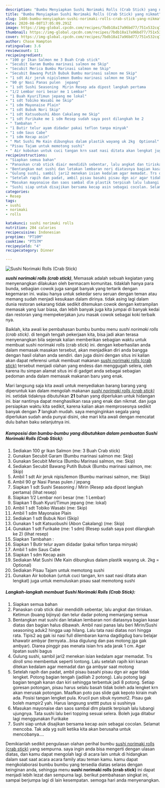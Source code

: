 ```yaml
---
description: "Bumbu Menyiapkan Sushi Norimaki Rolls (Crab Stick) yang nikmat"
title: "Bumbu Menyiapkan Sushi Norimaki Rolls (Crab Stick) yang nikmat"
slug: 1486-bumbu-menyiapkan-sushi-norimaki-rolls-crab-stick-yang-nikmat
date: 2020-08-08T17:05:09.291Z
image: https://img-global.cpcdn.com/recipes/7bdb18a17a96bd77/751x532cq70/sushi-norimaki-rolls-crab-stick-foto-resep-utama.jpg
thumbnail: https://img-global.cpcdn.com/recipes/7bdb18a17a96bd77/751x532cq70/sushi-norimaki-rolls-crab-stick-foto-resep-utama.jpg
cover: https://img-global.cpcdn.com/recipes/7bdb18a17a96bd77/751x532cq70/sushi-norimaki-rolls-crab-stick-foto-resep-utama.jpg
author: Chase Hampton
ratingvalue: 3.6
reviewcount: 11
recipeingredient:
- "100 gr Ikan Salmon me 3 Buah Crab stick"
- "Secubit Garam Bumbu marinasi salmon me Skip"
- "Secubit Merica Bumbu Marinasi salmon me Skip"
- "Secubit Bawang Putih Bubuk Bumbu marinasi salmon me Skip"
- "1 sdt Air jeruk nipislemon Bumbu marinasi salmon me Skip"
- "90 gr Nasi Panas pulen  jepang"
- "1 sdt Sushi Seasoning  Mirin Resep ada dipost langkah pertama           lihat resep"
- "1/2 Lembar nori besar me 1 Lembar"
- "1 Buah KyuriTimun jepang me lokal"
- "1 sdt Tobiko Wasabi me Skip"
- "1 sdm Mayonaise Plain"
- "1 sdt Bubuk Nori Skip"
- "1 sdt Katsuobushi Abon Cakalang me Skip"
- "1 sdt Furikake me 1 sdm Resep sudah saya post dilangkah ke 2           lihat resep"
- " Tambahan "
- "1 Butir telur ayam didadar pakai teflon tanpa minyak"
- "1 sdm Saus Cabe"
- "1 sdm Kecap asin"
- " Mat Sushi Me Kain dibungkus dalam plastik wayang uk 2kg  Optional"
- "Pisau Tajam untuk memotong sushi"
- " Air kobokan untuk cuci tangan krn saat nasi ditata akan lengkat juga untuk memuluskan pisau saat memotong sushi"
recipeinstructions:
- "Siapkan semua bahan"
- "Panaskan crab stick diair mendidih sebentar, lalu angkat dan tiriskan. Ketimun (buang bijinya) dan telur dadar potong memanjang semua"
- "Bentangkan mat sushi dan letakan lembaran nori diatasnya bagian kasar diatas dan bagian halus dibawah. Ambil nasi panas lalu beri Mirin/Sushi seasoning aduk2 hingga uap hilang. Lalu tata nasi diatas nori hingga rata. Tipis2 aq gak isi nasi full dilembaran karna dagdigdug baru belajar khawatir ambyar (ternyata...bisa digulung dan pas motong jga gak ambyar). Diarea pinggir pas menata isian hrs ada jarak 1 cm. Agar lipatan sushi bagus"
- "Gulung sushi, sambil jari2 menekan isian kedalam agar memadat. Trs diroll smo membentuk seperti lontong. Lalu setelah rapih kiri kanan ditekan kedalam agar memadat dan ga ambyar saat motong"
- "Setelah rapih dan padat, ambil pisau basahi pisau dgn air agar tidak lengket. Potong bagian tengah (jadilah 2 potong). Lalu potong lagi bagian tengah kanan dan kiri sehingga terbentuk jadi 8 potong. Setiap goresan potongan, pisau harus selalu basah tidak boleh ada lengket krn akan merusak potongan. Maafkan poto pas slide gak kepoto kirain mah ada. Posisi tangan lengket pula. Krucil pun sibuk nyomot2. Pisau gak boleh mampir2 yah. Harus langsung sretttt putus si sushinya"
- "Masukan mayonaise dan saos sambal dlm plastik terpisah lalu lubangi ujungnya. Tata sushi lalu beri topping sesuai selera. Boleh juga ditabur lagi menggunakan Furikake"
- "Sushi siap untuk disajikan bersama kecap asin sebagai cocolan. Selamat mencoba. Tak ada yg sulit ketika kita akan berusaha untuk mencobanya...."
categories:
- Resep
tags:
- sushi
- norimaki
- rolls

katakunci: sushi norimaki rolls 
nutrition: 204 calories
recipecuisine: Indonesian
preptime: "PT10M"
cooktime: "PT57M"
recipeyield: "4"
recipecategory: Dinner

---
```



![Sushi Norimaki Rolls (Crab Stick)](https://img-global.cpcdn.com/recipes/7bdb18a17a96bd77/751x532cq70/sushi-norimaki-rolls-crab-stick-foto-resep-utama.jpg)

<b><i>sushi norimaki rolls (crab stick)</i></b>, Memasak adalah sebuah kegiatan yang menyenangkan dilakukan oleh bermacam komunitas. tidaklah hanya para bunda, sebagian cowok juga sangat banyak yang tertarik dengan kegemaran ini. walau hanya untuk sekedar seru seruan dengan teman atau memang sudah menjadi kesukaan dalam dirinya. tidak asing lagi dalam dunia restoran sekarang tidak sedikit ditemukan cowok dengan ketrampilan memasak yang luar biasa, dan lebih banyak juga kita jumpai di banyak kedai dan restoran yang mempekerjakan juru masak cowok sebagai koki terbaik nya.

Baiklah, kita awali ke pembahasan bumbu bumbu menu <i>sushi norimaki rolls (crab stick)</i>. di tengah tengah pekerjaan kita, bisa jadi akan terasa menyenangkan bila sejenak kalian memberikan sebagian waktu untuk membuat sushi norimaki rolls (crab stick) ini. dengan keberhasilan anda dalam memasak masakan tersebut, akan menjadikan diri anda bangga dengan hasil olahan anda sendiri. dan juga disini dengan situs ini kalian akan dapat referensi untuk membuat makanan <u>sushi norimaki rolls (crab stick)</u> tersebut menjadi olahan yang endess dan menggugah selera, oleh karena itu simpan alamat situs ini di gadget anda sebagai sebagian pedoman anda dalam memasak makanan baru yang enak.




Mari langsung saja kita awali untuk menyediakan barang barang yang diperuntuk kan dalam mengolah makanan <u><i>sushi norimaki rolls (crab stick)</i></u> ini. setidak tidaknya dibutuhkan <b>21</b> bahan yang diperlukan untuk hidangan ini. biar nantinya dapat menghasilkan rasa yang enak dan nikmat. dan juga persiapkan waktu kita sedikit, karena kalian akan memprosesnya sedikit banyak dengan <b>7</b> langkah mudah. saya menginginkan segala yang diperlukan sudah anda punyai disini, oke mari kita awali dengan mencatat dulu bahan baku selanjutnya ini.

<!--inarticleads1-->

##### Komposisi dan bumbu-bumbu yang dibutuhkan dalam pembuatan Sushi Norimaki Rolls (Crab Stick):

1. Sediakan 100 gr Ikan Salmon (me: 3 Buah Crab stick)
1. Gunakan Secubit Garam (Bumbu marinasi salmon me: Skip)
1. Gunakan Secubit Merica (Bumbu Marinasi salmon, me: Skip)
1. Sediakan Secubit Bawang Putih Bubuk (Bumbu marinasi salmon, me: Skip)
1. Ambil 1 sdt Air jeruk nipis/lemon (Bumbu marinasi salmon, me: Skip)
1. Ambil 90 gr Nasi Panas pulen / jepang
1. Siapkan 1 sdt Sushi Seasoning / Mirin (Resep ada dipost langkah pertama)           (lihat resep)
1. Siapkan 1/2 Lembar nori besar (me: 1 Lembar)
1. Siapkan 1 Buah Kyuri/Timun jepang (me: lokal)
1. Ambil 1 sdt Tobiko Wasabi (me: Skip)
1. Ambil 1 sdm Mayonaise Plain
1. Sediakan 1 sdt Bubuk Nori (Skip)
1. Gunakan 1 sdt Katsuobushi (Abon Cakalang) (me: Skip)
1. Gunakan 1 sdt Furikake (me: 1 sdm) (Resep sudah saya post dilangkah ke 2)           (lihat resep)
1. Siapkan  Tambahan :
1. Siapkan 1 Butir telur ayam didadar (pakai teflon tanpa minyak)
1. Ambil 1 sdm Saus Cabe
1. Siapkan 1 sdm Kecap asin
1. Sediakan  Mat Sushi (Me Kain dibungkus dalam plastik wayang uk. 2kg = Optional)
1. Sediakan Pisau Tajam untuk memotong sushi
1. Gunakan  Air kobokan (untuk cuci tangan, krn saat nasi ditata akan lengkat) juga untuk memuluskan pisau saat memotong sushi




<!--inarticleads2-->

##### Langkah-langkah membuat Sushi Norimaki Rolls (Crab Stick):

1. Siapkan semua bahan
1. Panaskan crab stick diair mendidih sebentar, lalu angkat dan tiriskan. Ketimun (buang bijinya) dan telur dadar potong memanjang semua
1. Bentangkan mat sushi dan letakan lembaran nori diatasnya bagian kasar diatas dan bagian halus dibawah. Ambil nasi panas lalu beri Mirin/Sushi seasoning aduk2 hingga uap hilang. Lalu tata nasi diatas nori hingga rata. Tipis2 aq gak isi nasi full dilembaran karna dagdigdug baru belajar khawatir ambyar (ternyata...bisa digulung dan pas motong jga gak ambyar). Diarea pinggir pas menata isian hrs ada jarak 1 cm. Agar lipatan sushi bagus
1. Gulung sushi, sambil jari2 menekan isian kedalam agar memadat. Trs diroll smo membentuk seperti lontong. Lalu setelah rapih kiri kanan ditekan kedalam agar memadat dan ga ambyar saat motong
1. Setelah rapih dan padat, ambil pisau basahi pisau dgn air agar tidak lengket. Potong bagian tengah (jadilah 2 potong). Lalu potong lagi bagian tengah kanan dan kiri sehingga terbentuk jadi 8 potong. Setiap goresan potongan, pisau harus selalu basah tidak boleh ada lengket krn akan merusak potongan. Maafkan poto pas slide gak kepoto kirain mah ada. Posisi tangan lengket pula. Krucil pun sibuk nyomot2. Pisau gak boleh mampir2 yah. Harus langsung sretttt putus si sushinya
1. Masukan mayonaise dan saos sambal dlm plastik terpisah lalu lubangi ujungnya. Tata sushi lalu beri topping sesuai selera. Boleh juga ditabur lagi menggunakan Furikake
1. Sushi siap untuk disajikan bersama kecap asin sebagai cocolan. Selamat mencoba. Tak ada yg sulit ketika kita akan berusaha untuk mencobanya....




Demikianlah sedikit pengulasan olahan perihal bumbu <u>sushi norimaki rolls (crab stick)</u> yang sempurna. saya ingin anda bisa mengerti dengan ulasan diatas, dan kamu dapat mengolah lagi di acara lain untuk di hidangkan dalam saat saat acara acara family atau teman kamu. kamu dapat mengkolaborasi bumbu bumbu yang tersedia diatas selaras dengan keinginan anda, sehingga menu <b>sushi norimaki rolls (crab stick)</b> ini dapat menjadi lebih lezat dan sempurna lagi. berikut pembahasan singkat ini, sampai berjumpa lagi di lain kesempatan. semoga hari anda menyenangkan.
